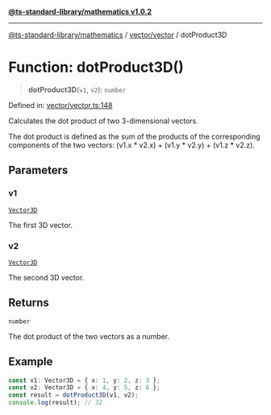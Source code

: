 [**@ts-standard-library/mathematics v1.0.2**](../../../README.md)

***

[@ts-standard-library/mathematics](../../../README.md) / [vector/vector](../README.md) / dotProduct3D

# Function: dotProduct3D()

> **dotProduct3D**(`v1`, `v2`): `number`

Defined in: [vector/vector.ts:148](https://github.com/gabaudette/ts-stdlib/blob/4a412e6fb273dc9fcab54b84c05921f52dac4b3f/packages/mathematics/src/vector/vector.ts#L148)

Calculates the dot product of two 3-dimensional vectors.

The dot product is defined as the sum of the products of the corresponding components
of the two vectors: (v1.x * v2.x) + (v1.y * v2.y) + (v1.z * v2.z).

## Parameters

### v1

[`Vector3D`](../type-aliases/Vector3D.md)

The first 3D vector.

### v2

[`Vector3D`](../type-aliases/Vector3D.md)

The second 3D vector.

## Returns

`number`

The dot product of the two vectors as a number.

## Example

```ts
const v1: Vector3D = { x: 1, y: 2, z: 3 };
const v2: Vector3D = { x: 4, y: 5, z: 6 };
const result = dotProduct3D(v1, v2);
console.log(result); // 32
```
